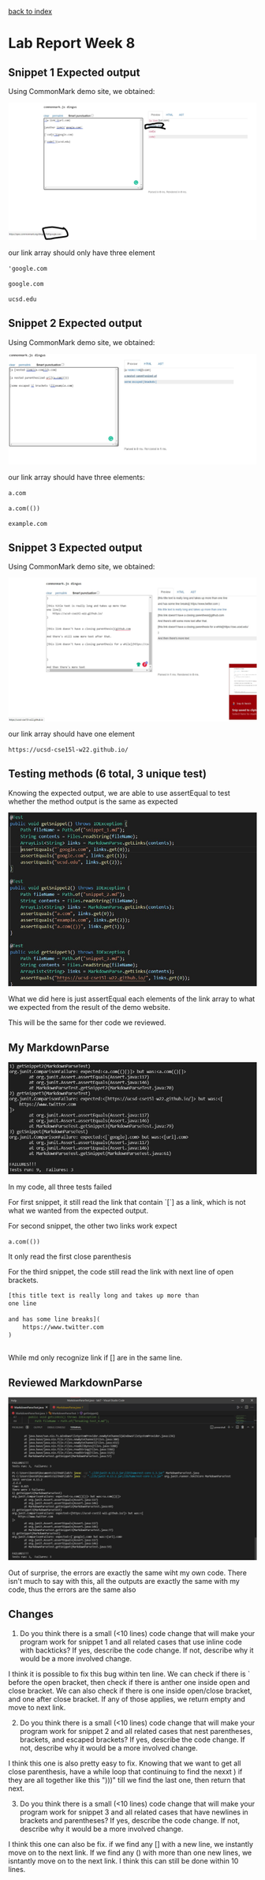 [back to index](index.html)

# Lab Report Week 8

## Snippet 1 Expected output

Using CommonMark demo site, we obtained:

![image](snippet1.jpg)

our link array should only have three element

`'google.com`

`google.com`

`ucsd.edu`

## Snippet 2 Expected output

Using CommonMark demo site, we obtained:

![image](snippet2.jpg)

our link array should have three elements:

`a.com` 

`a.com(())`

`example.com`

## Snippet 3 Expected output

Using CommonMark demo site, we obtained:

![image](snippet3.jpg)

our link array should have one element

`https://ucsd-cse15l-w22.github.io/` 


## Testing methods (6 total, 3 unique test)

Knowing the expected output, we are able to use assertEqual to test whether the method output is the same as expected

![img](week8_test.jpg)

What we did here is just assertEqual each elements of the link array to what we expected from the result of the demo website.

This will be the same for ther code we reviewed.

## My MarkdownParse

![d](mycodetest.jpg)

In my code, all three tests failed

For first snippet, it still read the link that contain \`[\`] as a link, which is not what we wanted from the expected output.

For second snippet, the other two links work expect

`a.com(())`

It only read the first close parenthesis

For the third snippet, the code still read the link with next line of open brackets.

```
[this title text is really long and takes up more than 
one line

and has some line breaks](
    https://www.twitter.com
)


```
While md only recognize link if [] are in the same line.

## Reviewed MarkdownParse

![d](reviewtest.jpg)

Out of surprise, the errors are exactly the same wiht my own code. There isn't much to say with this, all the outputs are exactly the same with my code, thus the errors are the same also

## Changes

1. Do you think there is a small (<10 lines) code change that will make your program work for snippet 1 and all related cases that use inline code with backticks? If yes, describe the code change. If not, describe why it would be a more involved change.

I think it is possible to fix this bug within ten line. We can check if there is ` before the open bracket, then check if there is anther one inside open and close bracket. We can also check if there is one inside open/close bracket, and one after close bracket. If any of those applies, we return empty and move  to next link.

2. Do you think there is a small (<10 lines) code change that will make your program work for snippet 2 and all related cases that nest parentheses, brackets, and escaped brackets? If yes, describe the code change. If not, describe why it would be a more involved change.

I think this one is also pretty easy to fix. Knowing that we want to get all close parenthesis, have a while loop that continuing to find the nexxt ) if they are all together like this ")))" till we find the last one, then return that next.

3. Do you think there is a small (<10 lines) code change that will make your program work for snippet 3 and all related cases that have newlines in brackets and parentheses? If yes, describe the code change. If not, describe why it would be a more involved change.

I think this one can also be fix. if we find any [] with a new line, we instantly move on to the next link. If we find any () with more than one new lines, we isntantly move on to the next link. I think this can still be done within 10 lines.


